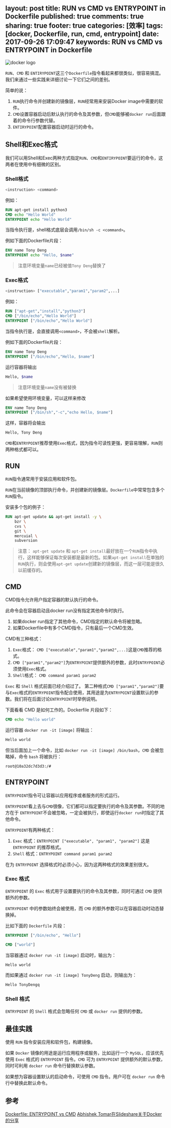 layout: post
title: RUN vs CMD vs ENTRYPOINT in Dockerfile
published: true
comments: true
sharing: true
footer: true
categories: [效率]
tags: [docker, Dockerfile, run, cmd, entrypoint]
date: 2017-09-26 17:09:47
keywords: RUN vs CMD vs ENTRYPOINT in Dockerfile
---

![docker logo](https://cdn.kelu.org/blog/tags/docker.jpg)

`RUN`、`CMD` 和 `ENTIRYPOINT`这三个`Dockerfile`指令看起来都很类似，很容易搞混。我们来通过一些实践来详细讨论一下它们之间的差别。

简单的说：

1. `RUN`执行命令并创建新的镜像层，`RUN`经常用来安装Docker image中需要的软件。
2. `CMD`设置容器启动后默认执行的命令及其参数，但`CMD`能够被`docker run`后面跟着的命令行参数代替。
3. `ENTIRYPOINT`配置容器启动时运行的命令。

<!-- more -->

## Shell和Exec格式

我们可以用Shell和Exec两种方式指定`RUN`、`CMD`和`ENTIRYPOINT`要运行的命令，这两者在使用中有细微的区别。

### Shell格式

```bash
<instruction> <command>
```

例如：

```Dockerfile
RUN apt-get install python3
CMD echo "Hello World"
ENTRYPOINT echo "Hello World"
```
当指令执行是，shell格式底层会调用`/bin/sh -c <command>`。

例如下面的Dockerfile片段：

```Dockerfile
ENV name Tony Deng
ENTRYPOINT echo "Hello, $name"
```

> 注意环境变量`name`已经被值`Tony Deng`替换了

### Exec格式

```bash
<instruction> ["executable","param1","param2",...]
```

例如：

```Dockerfile
RUN ["apt-get","install","python3"]
CMD ["/bin/echo","Hello World"]
ENTRYPOINT ["/bin/echo","Hello World"]
```

当指令执行是，会直接调用`<command>`，不会被`shell`解析。

例如下面的Dockerfile片段：

```Dockerfile
ENV name Tony Deng
ENTRYPOINT ["/bin/echo","Hello, $name"]
```

运行容器将输出

```bash
Hello, $name
```

> 注意环境变量`name`没有被替换

如果希望使用环境变量，可以这样来修改

```Dockerfile
ENV name Tony Deng
ENTRYPOINT ["/bin/sh","-c","echo Hello, $name"]
```

这样，容器将会输出

```bash
Hello, Tony Deng
```

`CMD`和`ENTRYPOINT`推荐使用`Exec`格式，因为指令可读性更强，更容易理解，`RUN`则两种格式都可以。


## RUN

`RUN`指令通常用于安装应用和软件包。

 `RUN`在当前镜像的顶部执行命令，并创建新的镜像层。`Dockerfile`中常常包含多个`RUN`指令。

安装多个包的例子：

```Dockerfile
RUN apt-get update && apt-get install -y \
    bzr \
    cvs \
    git \
    mercuial \
    subversion
```

> 注意： `apt-get update` 和 `apt-get install`最好放在一个`RUN`指令中执行，这样能够保证每次安装都是最新的包。如果`apt-get install`在单独的`RUN`执行，则会使用`apt-get update`创建新的镜像层，而这一层可能是很久以前缓存的。

## CMD

CMD指令允许用户指定容器的默认执行的命令。

此命令会在容器启动且docker run没有指定其他命令时执行。

1. 如果docker run指定了其他命令，CMD指定的默认命令将被忽略。
2. 如果Dockerfile中有多个CMD指令，只有最后一个CMD生效。

CMD有三种格式：

1. `Exec`格式： `CMD ["executable","param1","param2",...]`这是`CMD`推荐的格式。
2. `CMD ["param1","param2"]`为`ENTRYPOINT`提供额外的参数，此时`ENTRYPOINT`必须使用`Exec`格式。
3. `Shell`格式： `CMD command param1 param2`

`Exec` 和 `Shell` 格式前面已经介绍过了。
第二种格式`CMD ["param1","param2"]`要与`Exec`格式的`ENTRYPOINT`指令配合使用，其用途是为`ENTRYPOINT`设置默认的参数。我们将在后面讨论`ENTRYPOINT`时举例说明。

下面看看 CMD 是如何工作的。Dockerfile 片段如下：

```Dockerfile
CMD echo "Hello world"
```


运行容器 `docker run -it [image]` 将输出：

```bash
Hello world
```


但当后面加上一个命令，比如 `docker run -it [image] /bin/bash`，`CMD` 会被忽略掉，命令 `bash` 将被执行：

```bash
root@10a32dc7d3d3:/#
```

## ENTRYPOINT

`ENTRYPOINT`指令可让容器以应用程序或者服务的形式运行。

`ENTRYPOINT`看上去与`CMD`很像，它们都可以指定要执行的命令及其参数。不同的地方在于 `ENTRYPOINT`不会被忽略，一定会被执行，即使运行`docker run`时指定了其他命令。

`ENTRYPOINT`有两种格式：

1. `Exec` 格式：`ENTRYPOINT ["executable", "param1", "param2"]` 这是 `ENTRYPOINT` 的推荐格式。
1. `Shell` 格式：`ENTRYPOINT command param1 param2`

在为 `ENTRYPOINT` 选择格式时必须小心，因为这两种格式的效果差别很大。

### Exec 格式

`ENTRYPOINT` 的 `Exec` 格式用于设置要执行的命令及其参数，同时可通过 `CMD` 提供额外的参数。

`ENTRYPOINT` 中的参数始终会被使用，而 `CMD` 的额外参数可以在容器启动时动态替换掉。

比如下面的 `Dockerfile` 片段：

```Dockerfile
ENTRYPOINT ["/bin/echo", "Hello"]  

CMD ["world"]
```

当容器通过 `docker run -it [image]` 启动时，输出为：

```bash
Hello world
```

而如果通过 `docker run -it [image] TonyDeng` 启动，则输出为：

```bash
Hello TonyDengq
```

### Shell 格式

`ENTRYPOINT` 的 `Shell` 格式会忽略任何 `CMD` 或 `docker run` 提供的参数。

## 最佳实践

使用 `RUN` 指令安装应用和软件包，构建镜像。

如果 `Docker` 镜像的用途是运行应用程序或服务，比如运行一个 `MySQL`，应该优先使用 `Exec` 格式的 `ENTRYPOINT` 指令。`CMD` 可为 `ENTRYPOINT` 提供额外的默认参数，同时可利用 `docker run` 命令行替换默认参数。

如果想为容器设置默认的启动命令，可使用 `CMD` 指令。用户可在 `docker run` 命令行中替换此默认命令。

## 参考

[Dockerfile: ENTRYPOINT vs CMD](https://www.ctl.io/developers/blog/post/dockerfile-entrypoint-vs-cmd/)
[Abhishek Tomar在Slideshare关于Docker的分享](https://www.slideshare.net/abhishtomar/docker-43811773)
